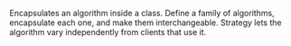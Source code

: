 Encapsulates an algorithm inside a class. Define a family of algorithms, encapsulate each one, and make them interchangeable. Strategy lets the algorithm vary independently from clients that use it.

